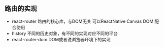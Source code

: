 ## 路由的实现
- react-router 路由的核心库，与DOM无关 可以ReactNative Canvas DOM 配合使用
- history 不同的历史对象，有不同的实现对应不同的平台 
- react-router-dom DOM或者说浏览器环境下的实现